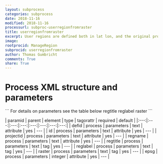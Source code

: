 ```yaml
---
layout: subprocess
categories: subprocess
date: 2018-11-16
modified: 2018-11-16
processurl: subproc-userregionfromraster
title: userregionfromraster
excerpt: User regions are defined both in lat lon, and the original projection of the raster
image: 
rootprocid: ManageRegion
subprocid: userregionfromraster
author: Thomas Gumbricht
comments: True
share: True
---
```


<h1 class='foot-description'>Process XML structure and parameters</h1>
```
For details on parameters see the table below
<?xml version="1.0" ?>
<process>
  <!--Generated from python-->
  <userproj plotid="yourplotid" projectid="yourprojectid" siteid="yoursiteid" system="systemid" tractid="yourtractid" userid="youruserid"/>
  <period endday="DD" endmonth="MM" endyear="YYYY" seasonendday="DD" seasonendmonth="MM" seasonstartday="DD" seasonstartmonth="MM" startday="DD" startmonth="MM" startyear="YYYY" timestep="timestep"/>
  <parameters defid="txtstring" epsg="xyz" id="txtstring" projectid="txtstring" regname="txtstring">
    <regtitle>regtitle</regtitle>
    <reglabel>reglabel</reglabel>
    <raster>raster</raster>
  </parameters>
</process>
```

| paramid | parent | element | type | tagorattr | required | default |
|:---:|:---:|:---:|:---:|:---:|:---:|:---:|:---:|
| defid | process | parameters | text | attribute | yes | --- |
| id | process | parameters | text | attribute | yes | --- |
| projectid | process | parameters | text | attribute | yes | --- |
| regname | process | parameters | text | attribute | yes | --- |
| regtitle | process | parameters | text | tag | yes | --- |
| reglabel | process | parameters | text | tag | yes | --- |
| raster | process | parameters | text | tag | yes | --- |
| epsg | process | parameters | integer | attribute | yes | --- |
